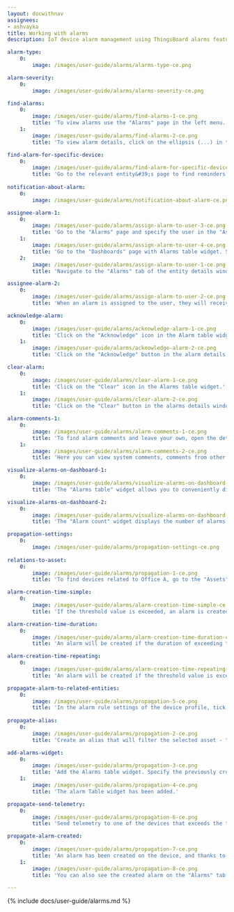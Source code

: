 ```yaml
---
layout: docwithnav
assignees:
- ashvayka
title: Working with alarms
description: IoT device alarm management using ThingsBoard alarms feature

alarm-type:
    0:
        image: /images/user-guide/alarms/alarms-type-ce.png

alarm-severity:
    0:
        image: /images/user-guide/alarms/alarms-severity-ce.png

find-alarms:
    0:
        image: /images/user-guide/alarms/find-alarms-1-ce.png
        title: 'To view alarms use the "Alarms" page in the left menu. Here you will see all reminders in list form, as well as the following information: creation time, source, alarm type, severity, to whom assigned, and status of the alarm.'
    1:
        image: /images/user-guide/alarms/find-alarms-2-ce.png
        title: 'To view alarm details, click on the ellipsis (...) in the "Details" column of the alarm you want to view.'

find-alarm-for-specific-device:
    0:
        image: /images/user-guide/alarms/find-alarm-for-specific-device-ce.png
        title: 'Go to the relevant entity&#39;s page to find reminders for a specific entity. In our case, these are the "Devices" page. Click on the needed entity (device) to open its details. Navigate to the "Alarms" tab.'
    
notification-about-alarm:
    0:
        image: /images/user-guide/alarms/notification-about-alarm-ce.png

assignee-alarm-1:
    0:
        image: /images/user-guide/alarms/assign-alarm-to-user-3-ce.png
        title: 'Go to the "Alarms" page and specify the user in the "Assignee" column of the desired alarm.'
    1:
        image: /images/user-guide/alarms/assign-alarm-to-user-4-ce.png
        title: 'Go to the "Dashboards" page with Alarms table widget. Specify the user in the "Assignee" column of the desired alarm;'
    2:
        image: /images/user-guide/alarms/assign-alarm-to-user-1-ce.png
        title: 'Navigate to the "Alarms" tab of the entity details window selected entity and specify the user in the "Assignee" column.'

assignee-alarm-2:
    0:
        image: /images/user-guide/alarms/assign-alarm-to-user-2-ce.png
        title: 'When an alarm is assigned to the user, they will receive a notification about it.'

acknowledge-alarm:
    0:
        image: /images/user-guide/alarms/acknowledge-alarm-1-ce.png
        title: 'Click on the "Acknowledge" icon in the Alarm table widget.'
    1:
        image: /images/user-guide/alarms/acknowledge-alarm-2-ce.png
        title: 'Click on the "Acknowledge" button in the alarm details window.'

clear-alarm:
    0:
        image: /images/user-guide/alarms/clear-alarm-1-ce.png
        title: 'Click on the "Clear" icon in the Alarms table widget.'
    1:
        image: /images/user-guide/alarms/clear-alarm-2-ce.png
        title: 'Click on the "Clear" button in the alarms details window.'

alarm-comments-1:
    0:
        image: /images/user-guide/alarms/alarm-comments-1-ce.png
        title: 'To find alarm comments and leave your own, open the details of the selected alarm.'
    1:
        image: /images/user-guide/alarms/alarm-comments-2-ce.png
        title: 'Here you can view system comments, comments from other users, and leave your own.'

visualize-alarms-on-dashboard-1:
    0:
        image: /images/user-guide/alarms/visualize-alarms-on-dashboard-1-ce.png
        title: 'The "Alarms table" widget allows you to conveniently display alarms for selected entities based on a defined time window and filters.'

visualize-alarms-on-dashboard-2:
    0:
        image: /images/user-guide/alarms/visualize-alarms-on-dashboard-2-ce.png
        title: 'The "Alarm count" widget displays the number of alarms based on the selected filters. In this case, the number of active alarms is displayed.'

propagation-settings:
    0:
        image: /images/user-guide/alarms/propagation-settings-ce.png
    
relations-to-asset:
    0:
        image: /images/user-guide/alarms/propagation-1-ce.png
        title: 'To find devices related to Office A, go to the "Assets" page, click on the needed asset and navigate to the "Relations" tab in the asset details window. The following devices relations to the Office A: Thermometer A1, Thermometer B1, Thermometer B2, and Thermometer C3.'

alarm-creation-time-simple:
    0:
        image: /images/user-guide/alarms/alarm-creation-time-simple-ce.png
        title: 'If the threshold value is exceeded, an alarm is created immediately.'

alarm-creation-time-duration:
    0:
        image: /images/user-guide/alarms/alarm-creation-time-duration-ce.png
        title: 'An alarm will be created if the duration of exceeding the threshold value exceeds the specified value.'

alarm-creation-time-repeating:
    0:
        image: /images/user-guide/alarms/alarm-creation-time-repeating-ce.png
        title: 'An alarm will be created if the threshold value is exceeded the specified number of times.'

propagate-alarm-to-related-entities:
    0:
        image: /images/user-guide/alarms/propagation-5-ce.png
        title: 'In the alarm rule settings of the device profile, tick "Propagate alarm to related entities".'
    
propagate-alias:
    0:
        image: /images/user-guide/alarms/propagation-2-ce.png
        title: 'Create an alias that will filter the selected asset - "Office A".'

add-alarms-widget:
    0:
        image: /images/user-guide/alarms/propagation-3-ce.png
        title: 'Add the Alarms table widget. Specify the previously created alias as the alarm source. Be sure to activate the "Search propagated alarms" option to search for propagated alarms.'
    1:
        image: /images/user-guide/alarms/propagation-4-ce.png
        title: 'The alarm Table widget has been added.'

propagate-send-telemetry:
    0:
        image: /images/user-guide/alarms/propagation-6-ce.png
        title: 'Send telemetry to one of the devices that exceeds the threshold value specified in the alarm rule to trigger an alarm.'

propagate-alarm-created:
    0:
        image: /images/user-guide/alarms/propagation-7-ce.png
        title: 'An alarm has been created on the device, and thanks to our settings, the alarm has propagated to the related asset.'
    1:
        image: /images/user-guide/alarms/propagation-8-ce.png
        title: 'You can also see the created alarm on the "Alarms" tab in the asset details window.'

---
```


{% include docs/user-guide/alarms.md %}